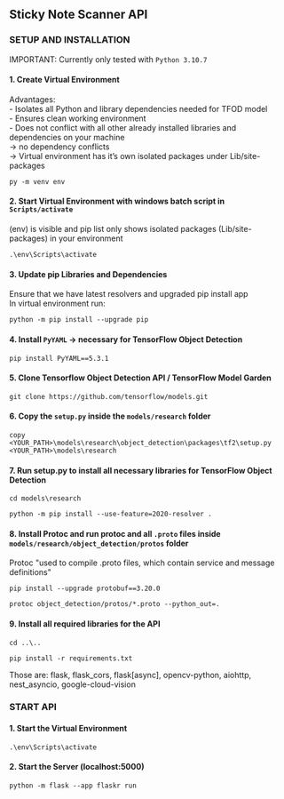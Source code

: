 ## Sticky Note Scanner API

### SETUP AND INSTALLATION

IMPORTANT: Currently only tested with `Python 3.10.7`

#### 1.  Create Virtual Environment
Advantages:  
    - Isolates all Python and library dependencies needed for TFOD model  
    - Ensures clean working environment  
    - Does not conflict with all other already installed libraries and dependencies on your machine  
    -> no dependency conflicts  
    -> Virtual environment has it’s own isolated packages under Lib/site-packages  

```
py -m venv env
```

#### 2.  Start Virtual Environment with windows batch script in `Scripts/activate`
(env) is visible and pip list only shows isolated packages (Lib/site-packages) in your environment  

```
.\env\Scripts\activate
```

#### 3.  Update pip Libraries and Dependencies
Ensure that we have latest resolvers and upgraded pip install app  
In virtual environment run:  

```
python -m pip install --upgrade pip
```

#### 4.  Install `PyYAML` -> necessary for TensorFlow Object Detection

```
pip install PyYAML==5.3.1
```

#### 5.  Clone Tensorflow Object Detection API / TensorFlow Model Garden

```
git clone https://github.com/tensorflow/models.git
```

#### 6.  Copy the `setup.py` inside the `models/research` folder 

```
copy <YOUR_PATH>\models\research\object_detection\packages\tf2\setup.py <YOUR_PATH>\models\research
```

#### 7.  Run setup.py to install all necessary libraries for TensorFlow Object Detection

```
cd models\research
```

```
python -m pip install --use-feature=2020-resolver .
``` 

#### 8.  Install Protoc and run protoc and all `.proto` files inside `models/research/object_detection/protos` folder
Protoc "used to compile .proto files, which contain service and message definitions"  

```
pip install --upgrade protobuf==3.20.0
```

```
protoc object_detection/protos/*.proto --python_out=.
```

#### 9.  Install all required libraries for the API

```
cd ..\..
```

```
pip install -r requirements.txt
```   

Those are: flask, flask_cors, flask[async], opencv-python, aiohttp, nest_asyncio, google-cloud-vision

### START API

#### 1. Start the Virtual Environment

```
.\env\Scripts\activate
```

#### 2.  Start the Server (localhost:5000)

```
python -m flask --app flaskr run
```
